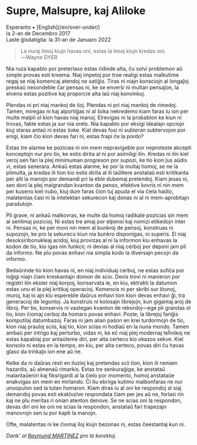 Supre, Malsupre, kaj Aliloke
============================

<div class="center">Esperanto ▪ [English](/en/over-under/)</div>
<div class="center">la 2-an de Decembro 2017</div>
<div class="center">Laste ĝisdatigita: la 31-an de Januaro 2022</div>

>La nuraj limoj kiujn havas oni, estas la limoj kiujn kredas oni.<br>
>―Wayne DYER

Nia ruza kapablo por preterlaso estas ridinde alta, ĉu solvi problemon aŭ simple provas esti kreema.
Niaj impetoj por troe realigi estas malkutime regaj se niaj komencaj atendoj ne satiĝis. Tiras ni
niajn konsciojn al longaĵoj preskaŭ nesondeble ĉar pensas ni, ke se enverŝi ni multan pensaĵon, la
elveno estas pozitive kaj proporcie alta laŭ niaj konvinkoj.

Plendas ni pri niaj mankoj de iloj. Plendas ni pri niaj mankoj de rimedoj. Tamen, miregas ni kaj
alportiĝas ni al ŝoka nekredemo kiam faras iu ion per multe malpli ol kion havas niaj manoj.
Elrevigas ni la probablon ke kiun ni trovas, fakte estas ja sur nia orelo. Nia kapablo por eksigi
idealajn opciojn kiuj staras antaŭ ni estas ŝoke. Kial devas fosi ni subteran subtervojon por enigi,
kiam ĉio kion devas fari ni, estas frapi ĉe la pordo?

Estas tre alarme ke pozicias ni nin mem nepravigeble por neproteste akcepti konceptojn nur pro tio,
ke estis dirita al ni por asimiligi ilin. Kredas ni ilin kiel veroj sen fari la plej minimuman
progreson por supozi, ke tio kion ĵus aŭdis vi, estas senerara. Ankaŭ estas alarme, ke por la multaj
homoj, se ne la plimulta, ja kredas ili tion kio estis dirita al ili laŭlitere anstataŭ esti
kritikanta per alti la manojn por demandi pri la eble dubemaj pretendoj. Kiam jesas ni, sen doni
la plej malgrandan kvanton da penso, efektive kovris ni nin mem per kuseno kiel nubo, kiuj dum faras
ĉion tuj apuda el via ĉiela haŭto, malatentas ĉasi ni la intelektan sekurecon kaj donas ni al ni
mem-aprobitajn paraŝutojn.

Pli grave, ni ankaŭ malkovras, ke multe da homoj radikale pozicias sin mem al senlimaj pozicioj. Ni
estas tre amaj por elpensi kaj nomizi etikedojn inter ni. Pensas ni, ke per movi nin mem al bunkroj
de pensoj, konstruas ni supozojn, ke pro la sekureco kiun nia bunkro disponigas, ni superis. El niaj
desoksiribonukleaj acidoj, kiuj provizas al ni la informon kiu enhavas la kodon de tio, kio igas nin
funkcii; ni devias al niaj cerboj por deponi jam pli da informo. Ne plu povas enhavi nia simpla kodo
la diversajn pecojn da informo.

Bedaŭrinde tio kion havas ni, en niaj individuaj cerboj, ne estas sufiĉa por loĝigi niajn ĉiam
kreskantajn domon de scio. Devis trovi ni manieron por registri ilin ekster niaj korpoj, konservata
ie, en kiu, ektrakti la datumon estas unu el la plej kritikaj operacioj. Komencis ni per skribi sur
ŝtonoj, muroj, kaj io ajn kiu espereble daŭrus enhavi tion kion devas enhavi ĝi, tra generacioj de
legontoj. Ja konstruis ni kolosajn librejojn, kun gigantaj aroj de libroj. Per tio, konservis ni
vastegan kvanton de rekordoj—ege pli grandas ol tio, kion ĉiomaj cerboj da homaro povas enhavi.
Poste, la librejoj fariĝis komputilaj datumbazoj. Faras ni jam alian paŝon en krei turdormojn de
tio, kion niaj prauloj sciis, kaj tio, kion scias ni hodiaŭ en la nuna mondo. Tamen ambaŭ per
intrigo kaj perturbo, vidas ni, ke eĉ niaj plej modernaj teĥnikoj ne estas kapablaj por antaŭteme
diri, per alta certeco kio okazos sekve. Kiel konsolo ni estas en la tempo, en kiu, per alta
certeco, povas diri ĉu havas glaso da trinkaĵo ion ene aŭ ne.

Kelke da ni daŭras resti en iluzioj kaj pretendas scii tion, kion ili neniam hazardis, aŭ almenaŭ
rimarkis. Estas tre senkuraĝige, ke anstataŭ malantaŭeniri kaj fiksrigardi al la ĉielo por momento,
homoj anstataŭe enakvigas sin mem en mirlando. Ĉi tiu ebriiga kutimo malbonfaras ne nur unuopulon
sed la tutan homaron. Kiam diras iu al oni ke respondoj al siaj demandoj povas esti ekskluzive
respondata ĉiam per jes aŭ ne, forlasi rin kaj ne plu meritas ri onian atenton denove. Se ne scias
oni la respondon, devas diri oni ke oni ne scias la respondon, anstataŭ fari trapezajn manovrojn sen
iu por kapti la manojn.

Ofte, malatentas ni ke ĉiomaj iloj kiujn bezonas ni, estas ĉeestantaj kun ni.

_Dank’ al [Raymund MARTINEZ](https://zhaqenl.github.io) pro la korektoj._
